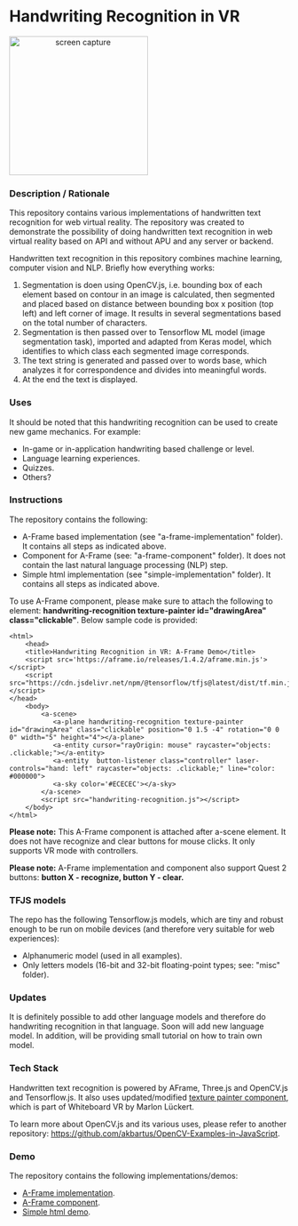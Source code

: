 # Handwriting Recognition in VR
<img src="img/screenshot.gif" title="screen capture" alt="screen capture" width="250" style="text-align: center">

### **Description / Rationale**
This repository contains various implementations of handwritten text recognition for web virtual reality. The repository was created to demonstrate the possibility of doing handwritten text recognition in web virtual reality based on API and without APU and any server or backend. 

Handwritten text recognition in this repository combines machine learning, computer vision and NLP. Briefly how everything works: 
1. Segmentation is doen using OpenCV.js, i.e. bounding box of each element based on contour in an image is calculated, then segmented and placed based on distance between bounding box x position (top left) and left corner of image. It results in several segmentations based on the total number of characters.
2. Segmentation is then passed over to Tensorflow ML model (image segmentation task), imported and adapted from Keras model, which identifies to which class each segmented image corresponds.
3. The text string is generated and passed over to words base, which analyzes it for correspondence and divides into meaningful words.
4. At the end the text is displayed.

### **Uses**
It should be noted that this handwriting recognition can be used to create new game mechanics. For example: 
* In-game or in-application handwriting based challenge or level.
* Language learning experiences.
* Quizzes.
* Others?

### **Instructions**
The repository contains the following: 
* A-Frame based implementation (see "a-frame-implementation" folder). It contains all steps as indicated above.
* Component for A-Frame (see: "a-frame-component" folder). It does not contain the last natural language processing (NLP) step.
* Simple html implementation (see "simple-implementation" folder). It contains all steps as indicated above.

To use A-Frame component, please make sure to attach the following to <a-plane> element: <b>handwriting-recognition texture-painter id="drawingArea" class="clickable"</b>. Below sample code is provided:
```
<html>
    <head>
    <title>Handwriting Recognition in VR: A-Frame Demo</title>
    <script src='https://aframe.io/releases/1.4.2/aframe.min.js'></script>
    <script src="https://cdn.jsdelivr.net/npm/@tensorflow/tfjs@latest/dist/tf.min.js"></script>
</head>
    <body>
        <a-scene>
           <a-plane handwriting-recognition texture-painter id="drawingArea" class="clickable" position="0 1.5 -4" rotation="0 0 0" width="5" height="4"></a-plane>
           <a-entity cursor="rayOrigin: mouse" raycaster="objects: .clickable;"></a-entity>
           <a-entity  button-listener class="controller" laser-controls="hand: left" raycaster="objects: .clickable;" line="color: #000000"> 
           <a-sky color='#ECECEC'></a-sky>
        </a-scene>
        <script src="handwriting-recognition.js"></script>
    </body>
</html>
```
<b>Please note:</b> This A-Frame component is attached after a-scene element. It does not have recognize and clear buttons for mouse clicks. It only supports VR mode with controllers.

<b>Please note:</b> A-Frame implementation and component also support Quest 2 buttons: <b>button X - recognize, button Y - clear.</b>


### **TFJS models**
The repo has the following Tensorflow.js models, which are tiny and robust enough to be run on mobile devices (and therefore very suitable for web experiences):
* Alphanumeric model (used in all examples).
* Only letters models (16-bit and 32-bit floating-point types; see: "misc" folder).

### **Updates**
It is definitely possible to add other language models and therefore do handwriting recognition in that language. Soon will add new language model. In addition, will be providing small tutorial on how to train own model.

### **Tech Stack**
Handwritten text recognition is powered by AFrame, Three.js and OpenCV.js and Tensorflow.js. It also uses updated/modified <a href="https://github.com/marlon360/whiteboard-vr">texture painter component</a>, which is part of Whiteboard VR by Marlon Lückert.  

To learn more about OpenCV.js and its various uses, please refer to another repository: https://github.com/akbartus/OpenCV-Examples-in-JavaScript.    

### **Demo**
The repository contains the following implementations/demos:
* <a href="https://handwriting-vr.glitch.me/">A-Frame implementation</a>.
* <a href="https://handwriting-component.glitch.me/">A-Frame component</a>.
* <a href="https://handwriting-simple.glitch.me/">Simple html demo</a>.
